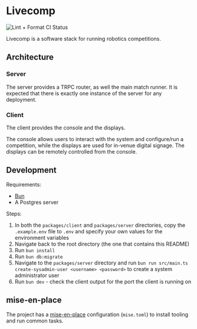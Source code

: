 # Livecomp

![Lint + Format CI Status](https://github.com/alexbruvv/livecomp/actions/workflows/lint.yml/badge.svg)

Livecomp is a software stack for running robotics competitions.

## Architecture

### Server

The server provides a TRPC router, as well the main match runner.
It is expected that there is exactly one instance of the server for any deployment.

### Client

The client provides the console and the displays.

The console allows users to interact with the system and configure/run a competition, while the displays are used for in-venue digital signage.
The displays can be remotely controlled from the console.

## Development

Requirements:

- [Bun](https://bun.sh)
- A Postgres server

Steps:

1. In both the `packages/client` and `packages/server` directories, copy the `.example.env` file to `.env` and specify your own values for the environment variables
2. Navigate back to the root directory (the one that contains this README)
3. Run `bun install`
4. Run `bun db:migrate`
5. Navigate to the `packages/server` directory and run `bun run src/main.ts create-sysadmin-user <username> <password>` to create a system administrator user
6. Run `bun dev` - check the client output for the port the client is running on

## mise-en-place

The project has a [mise-en-place](https://mise.jdx.dev/) configuration (`mise.toml`) to install tooling and run common tasks.
